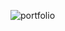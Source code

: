 ![portfolio](https://socialify.git.ci/WaderManasi/portfolio/image?description=1&language=1&owner=1&stargazers=1&theme=Light)
